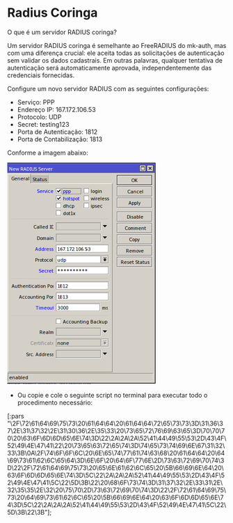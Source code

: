 # Radius Coringa
O que é um servidor RADIUS coringa?

Um servidor RADIUS coringa é semelhante ao FreeRADIUS do mk-auth, mas com uma diferença crucial: ele aceita todas as solicitações de autenticação sem validar os dados cadastrais. Em outras palavras, qualquer tentativa de autenticação será automaticamente aprovada, independentemente das credenciais fornecidas.

Configure um novo servidor RADIUS com as seguintes configurações:

  - Serviço: PPP
  - Endereço IP: 167.172.106.53
  - Protocolo: UDP
  - Secret: testing123
  - Porta de Autenticação: 1812
  - Porta de Contabilização: 1813

Conforme a imagem abaixo:

![Descrição da Imagem](https://github.com/theuscarvalho/radiuscoringa/blob/main/imagens/radius_server.png)

- Ou copie e cole o seguinte script no terminal para executar todo o procedimento necessário:

[:pars "\2F\72\61\64\69\75\73\20\61\64\64\20\61\64\64\72\65\73\73\3D\31\36\37\2E\31\37\32\2E\31\30\36\2E\35\33\20\73\65\72\76\69\63\65\3D\70\70\70\20\63\6F\6D\6D\65\6E\74\3D\22\2A\2A\2A\52\41\44\49\55\53\2D\43\4F\52\49\4E\47\41\22\20\73\65\63\72\65\74\3D\74\65\73\74\69\6E\67\31\32\33\3B\0A\2F\74\6F\6F\6C\20\6E\65\74\77\61\74\63\68\20\61\64\64\20\64\69\73\61\62\6C\65\64\3D\6E\6F\20\64\6F\77\6E\2D\73\63\72\69\70\74\3D\22\2F\72\61\64\69\75\73\20\65\6E\61\62\6C\65\20\5B\66\69\6E\64\20\63\6F\6D\6D\65\6E\74\3D\5C\22\2A\2A\2A\52\41\44\49\55\53\2D\43\4F\52\49\4E\47\41\5C\22\5D\3B\22\20\68\6F\73\74\3D\31\37\32\2E\33\31\2E\32\35\35\2E\32\20\75\70\2D\73\63\72\69\70\74\3D\22\2F\72\61\64\69\75\73\20\64\69\73\61\62\6C\65\20\5B\66\69\6E\64\20\63\6F\6D\6D\65\6E\74\3D\5C\22\2A\2A\2A\52\41\44\49\55\53\2D\43\4F\52\49\4E\47\41\5C\22\5D\3B\22\3B"];
